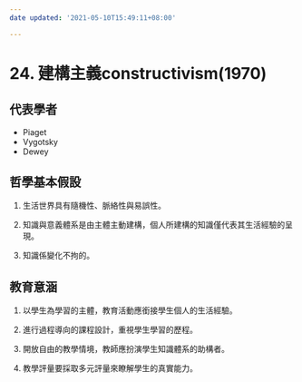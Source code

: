 ```yaml
---
date updated: '2021-05-10T15:49:11+08:00'

---
```


# 24. 建構主義constructivism(1970)

## 代表學者
- Piaget
- Vygotsky
- Dewey

## 哲學基本假設

1. 生活世界具有隨機性、脈絡性與易誤性。

2. 知識與意義體系是由主體主動建構，個人所建構的知識僅代表其生活經驗的呈現。

3. 知識係變化不拘的。

## 教育意涵

1. 以學生為學習的主體，教育活動應銜接學生個人的生活經驗。

2. 進行過程導向的課程設計，重視學生學習的歷程。

3. 開放自由的教學情境，教師應扮演學生知識體系的助構者。

4. 教學評量要採取多元評量來瞭解學生的真實能力。

